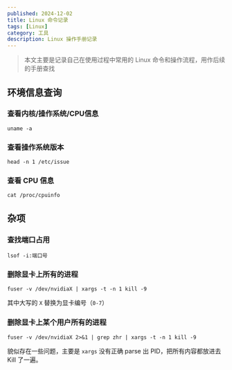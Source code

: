 ```yaml
---
published: 2024-12-02
title: Linux 命令记录
tags: [Linux]
category: 工具
description: Linux 操作手册记录
---
```


> 本文主要是记录自己在使用过程中常用的 Linux 命令和操作流程，用作后续的手册查找

## 环境信息查询

### 查看内核/操作系统/CPU信息

```shell
uname -a
```

### 查看操作系统版本

```shell
head -n 1 /etc/issue
```

### 查看 CPU 信息

```shell
cat /proc/cpuinfo
```

## 杂项

### 查找端口占用

```shell
lsof -i:端口号
```

### 删除显卡上所有的进程

```shell
fuser -v /dev/nvidiaX | xargs -t -n 1 kill -9
```

其中大写的 `X` 替换为显卡编号（`0-7`）

### 删除显卡上某个用户所有的进程

```shell
fuser -v /dev/nvidiaX 2>&1 | grep zhr | xargs -t -n 1 kill -9
```

貌似存在一些问题，主要是 `xargs` 没有正确 parse 出 PID，把所有内容都放进去 Kill 了一遍。

